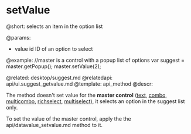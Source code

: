 setValue
=============

@short: selects an item in the option list	

@params:
- value		id		ID of an option to select

@example:
//master is a control with a popup list of options
var suggest = master.getPopup();
master.setValue(2);

@related:
	desktop/suggest.md
@relatedapi:    
	api/ui.suggest_getvalue.md
@template:	api_method
@descr:

The method doesn't set value for the **master control** ([text](desktop/text.md), [combo](desktop/combo.md), [multicombo](desktop/multicombo.md),
[richselect](desktop/richselect.md), [multiselect](desktop/multiselect.md)), it selects an option in the suggest list only. 

To set the value of the master control, apply the the api/datavalue_setvalue.md method to it. 

